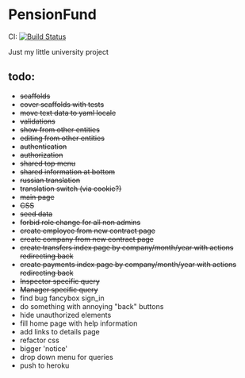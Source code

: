 PensionFund
===========
CI: [![Build Status](https://travis-ci.org/TheRusskiy/PensionFund.png?branch=master)](https://travis-ci.org/TheRusskiy/PensionFund)

Just my little university project

## todo:
  * <del>scaffolds</del>
  * <del>cover scaffolds with tests</del>
  * <del>move text data to yaml locale</del>
  * <del>validations</del>
  * <del>show from other entities</del>
  * <del>editing from other entities</del>
  * <del>authentication</del>
  * <del>authorization</del>
  * <del>shared top menu</del>
  * <del>shared information at bottom</del>
  * <del>russian translation</del>
  * <del>translation switch (via cookie?)</del>
  * <del>main page</del>
  * <del>CSS</del>
  * <del>seed data</del>
  * <del>forbid role change for all non admins</del>
  * <del>create employee from new contract page</del>
  * <del>create company from new contract page</del>
  * <del>create transfers index page by company/month/year with actions redirecting back</del>
  * <del>create payments index page by company/month/year with actions redirecting back</del>
  * <del>Inspector specific query</del>
  * <del>Manager specific query</del>
  * find bug fancybox sign_in
  * do something with annoying "back" buttons
  * hide unauthorized elements
  * fill home page with help information
  * add links to details page
  * refactor css
  * bigger 'notice'
  * drop down menu for queries
  * push to heroku

